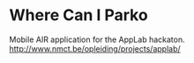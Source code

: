 Where Can I Parko
=================

Mobile AIR application for the AppLab hackaton.
http://www.nmct.be/opleiding/projects/applab/


